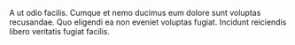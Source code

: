 A ut odio facilis. Cumque et nemo ducimus eum dolore sunt voluptas recusandae. Quo eligendi ea non eveniet voluptas fugiat. Incidunt reiciendis libero veritatis fugiat facilis.